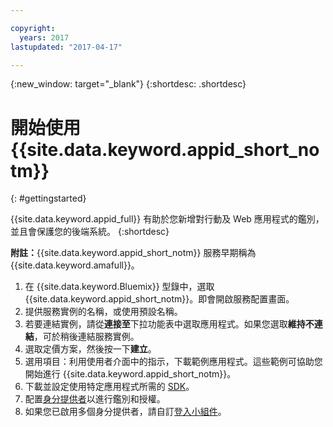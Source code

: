 ```yaml
---

copyright:
  years: 2017
lastupdated: "2017-04-17"

---
```


{:new_window: target="_blank"}
{:shortdesc: .shortdesc}

# 開始使用 {{site.data.keyword.appid_short_notm}}
{: #gettingstarted}

{{site.data.keyword.appid_full}} 有助於您新增對行動及 Web 應用程式的鑑別，並且會保護您的後端系統。
{:shortdesc}

**附註：**{{site.data.keyword.appid_short_notm}} 服務早期稱為 {{site.data.keyword.amafull}}。


1. 在 {{site.data.keyword.Bluemix}} 型錄中，選取 {{site.data.keyword.appid_short_notm}}。即會開啟服務配置畫面。
2. 提供服務實例的名稱，或使用預設名稱。
3. 若要連結實例，請從**連接至**下拉功能表中選取應用程式。如果您選取**維持不連結**，可於稍後連結服務實例。
4. 選取定價方案，然後按一下**建立**。
5. 選用項目：利用使用者介面中的指示，下載範例應用程式。這些範例可協助您開始進行 {{site.data.keyword.appid_short_notm}}。
6. 下載並設定使用特定應用程式所需的 [SDK](/docs/services/appid/relatedlinks.html)。
7. 配置[身分提供者](/docs/services/appid/identity-providers.html)以進行鑑別和授權。
8. 如果您已啟用多個身分提供者，請自訂[登入小組件](/docs/services/appid/login-widget.html)。
